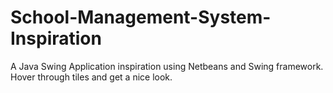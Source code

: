 # School-Management-System-Inspiration
A Java Swing Application inspiration using Netbeans and Swing framework. Hover through tiles and get a nice look.

